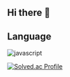## Hi there 👋

## Language
![javascript](https://img.shields.io/badge/javascript-F7DF1E.svg?&style=for-the-badge&logo=javascript&logoColor=#F7DF1E)


[![Solved.ac Profile](http://mazassumnida.wtf/api/v2/generate_badge?boj=pengkakao)](https://solved.ac/pengkakao/)

